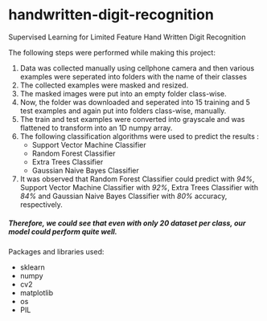 # handwritten-digit-recognition
Supervised Learning for Limited Feature Hand Written Digit Recognition

The following steps were performed while making this project:

1. Data was collected manually using cellphone camera and then various examples were seperated into folders with the name of their classes
2. The collected examples were masked and resized.
3. The masked images were put into an empty folder class-wise.
4. Now, the folder was downloaded and seperated into 15 training and 5 test examples and again put into folders class-wise, manually.
5. The train and test examples were converted into grayscale and was flattened to transform into an 1D numpy array.
6. The following classification algorithms were used to predict the results :
    * Support Vector Machine Classifier
    * Random Forest Classifier
    * Extra Trees Classifier
    * Gaussian Naive Bayes Classifier 
7. It was observed that Random Forest Classifier could predict with *94%*, Support Vector Machine Classifier with *92%*, Extra Trees Classifier with *84%* and Gaussian Naive Bayes Classifier with *80%* accuracy, respectively.

##### Therefore, we could see that even with only 20 dataset per class, our model could perform quite well.

Packages and libraries used:
* sklearn
* numpy
* cv2
* matplotlib
* os
* PIL

